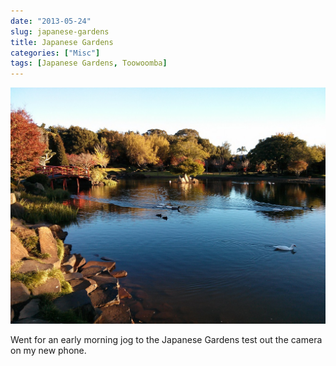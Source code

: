 ```yaml
---
date: "2013-05-24"
slug: japanese-gardens
title: Japanese Gardens
categories: ["Misc"]
tags: [Japanese Gardens, Toowoomba]
---
```


![Japanese Gardens](japanese-gardens.jpg)

Went for an early morning jog to the Japanese Gardens test out the camera on my new phone.
